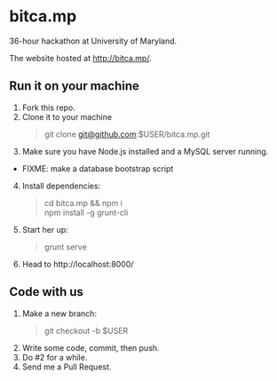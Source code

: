 bitca.mp
========

36-hour hackathon at University of Maryland.

The website hosted at http://bitca.mp/.


## Run it on your machine

1. Fork this repo.
2. Clone it to your machine  
    > git clone git@github.com:$USER/bitca.mp.git
3. Make sure you have Node.js installed and a MySQL server running.  
  * FIXME: make a database bootstrap script 
4. Install dependencies:  
    > cd bitca.mp && npm i  
    > npm install -g grunt-cli
5. Start her up:  
    > grunt serve
6. Head to http://localhost:8000/


## Code with us

1. Make a new branch:  
    > git checkout -b $USER
2. Write some code, commit, then push.
3. Do #2 for a while.
4. Send me a Pull Request.
